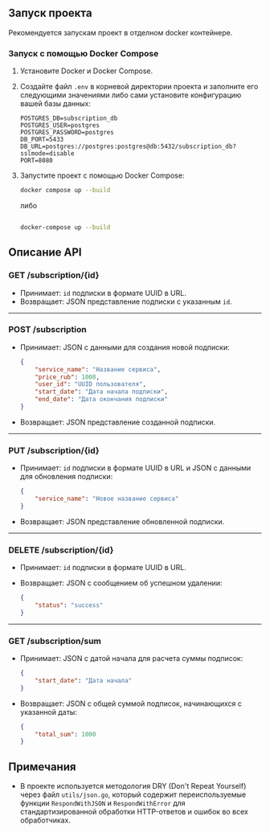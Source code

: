 
## Запуск проекта

Рекомендуется запускам проект в отделном docker контейнере.

### Запуск с помощью Docker Compose

1.  Установите Docker и Docker Compose.
2.  Создайте файл `.env` в корневой директории проекта и заполните его следующими значениями либо сами установите конфигурацию вашей базы данных:

    ```env
    POSTGRES_DB=subscription_db
    POSTGRES_USER=postgres
    POSTGRES_PASSWORD=postgres
    DB_PORT=5433
    DB_URL=postgres://postgres:postgres@db:5432/subscription_db?sslmode=disable
    PORT=8080
    ```
3.  Запустите проект с помощью Docker Compose:

    ```bash
    docker compose up --build
    ```
    либо
    ```bash

    docker-compose up --build
    ```

## Описание API

### GET /subscription/{id}

*   Принимает: `id` подписки в формате UUID в URL.
*   Возвращает: JSON представление подписки с указанным `id`.

---

### POST /subscription

*   Принимает: JSON с данными для создания новой подписки:

    ```json
    {
        "service_name": "Название сервиса",
        "price_rub": 1000,
        "user_id": "UUID пользователя",
        "start_date": "Дата начала подписки",
        "end_date": "Дата окончания подписки"
    }
    ```

*   Возвращает: JSON представление созданной подписки.

---

### PUT /subscription/{id}

*   Принимает: `id` подписки в формате UUID в URL и JSON с данными для обновления подписки:

    ```json
    {
        "service_name": "Новое название сервиса"
    }
    ```

*   Возвращает: JSON представление обновленной подписки.

---

### DELETE /subscription/{id}

*   Принимает: `id` подписки в формате UUID в URL.
*   Возвращает: JSON с сообщением об успешном удалении:

    ```json
    {
        "status": "success"
    }
    ```

---

### GET /subscription/sum

*   Принимает: JSON с датой начала для расчета суммы подписок:

    ```json
    {
        "start_date": "Дата начала"
    }
    ```

*   Возвращает: JSON с общей суммой подписок, начинающихся с указанной даты:

    ```json
    {
        "total_sum": 1000
    }
    ```



## Примечания
- В проекте используется методология DRY (Don't Repeat Yourself) через файл `utils/json.go`, который содержит переиспользуемые функции `RespondWithJSON` и `RespondWithError` для стандартизированной обработки HTTP-ответов и ошибок во всех обработчиках.
